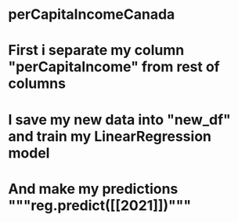 # perCapitaIncomeCanada
# First i separate my column "perCapitaIncome" from rest of columns 
# I save my new data into "new_df" and train my LinearRegression model
# And make my predictions """reg.predict([[2021]])"""
